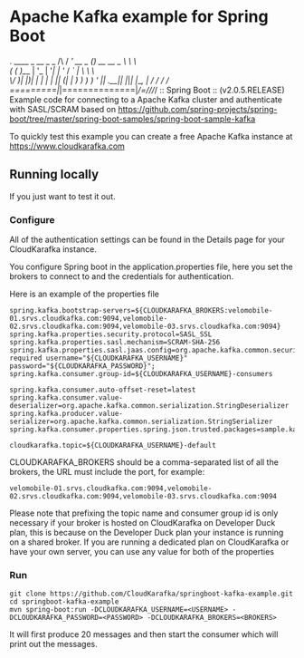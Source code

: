 # Apache Kafka example for Spring Boot
  .   ____          _            __ _ _
 /\\ / ___'_ __ _ _(_)_ __  __ _ \ \ \ \
( ( )\___ | '_ | '_| | '_ \/ _` | \ \ \ \
 \\/  ___)| |_)| | | | | || (_| |  ) ) ) )
  '  |____| .__|_| |_|_| |_\__, | / / / /
 =========|_|==============|___/=/_/_/_/
 :: Spring Boot ::        (v2.0.5.RELEASE)
Example code for connecting to a Apache Kafka cluster and authenticate with SASL/SCRAM based on https://github.com/spring-projects/spring-boot/tree/master/spring-boot-samples/spring-boot-sample-kafka

To quickly test this example you can create a free Apache Kafka instance at https://www.cloudkarafka.com

## Running locally

If you just want to test it out.

### Configure

All of the authentication settings can be found in the Details page for your CloudKarafka instance.

You configure Spring boot in the application.properties file, here you set the brokers to connect to
and the credentials for authentication.

Here is an example of the properties file
```
spring.kafka.bootstrap-servers=${CLOUDKARAFKA_BROKERS:velomobile-01.srvs.cloudkafka.com:9094,velomobile-02.srvs.cloudkafka.com:9094,velomobile-03.srvs.cloudkafka.com:9094}
spring.kafka.properties.security.protocol=SASL_SSL
spring.kafka.properties.sasl.mechanism=SCRAM-SHA-256
spring.kafka.properties.sasl.jaas.config=org.apache.kafka.common.security.scram.ScramLoginModule required username="${CLOUDKARAFKA_USERNAME}" password="${CLOUDKARAFKA_PASSWORD}";
spring.kafka.consumer.group-id=${CLOUDKARAFKA_USERNAME}-consumers

spring.kafka.consumer.auto-offset-reset=latest
spring.kafka.consumer.value-deserializer=org.apache.kafka.common.serialization.StringDeserializer
spring.kafka.producer.value-serializer=org.apache.kafka.common.serialization.StringSerializer
spring.kafka.consumer.properties.spring.json.trusted.packages=sample.kafka

cloudkarafka.topic=${CLOUDKARAFKA_USERNAME}-default
```
CLOUDKARAFKA_BROKERS should be a comma-separated list of all the brokers, the URL must include the port, for example:

`velomobile-01.srvs.cloudkafka.com:9094,velomobile-02.srvs.cloudkafka.com:9094,velomobile-03.srvs.cloudkafka.com:9094`

Please note that prefixing the topic name and consumer group id is only necessary if your broker is hosted on CloudKarafka on Developer Duck plan,
this is because on the Developer Duck plan your instance is running on a shared broker.
If you are running a dedicated plan on CloudKarafka or have your own server, you can use any value for both of the properties

### Run

```
git clone https://github.com/CloudKarafka/springboot-kafka-example.git
cd springboot-kafka-example
mvn spring-boot:run -DCLOUDKARAFKA_USERNAME=<USERNAME> -DCLOUDKARAFKA_PASSWORD=<PASSWORD> -DCLOUDKARAFKA_BROKERS=<BROKERS>
```

It will first produce 20 messages and then start the consumer which will print out the messages.